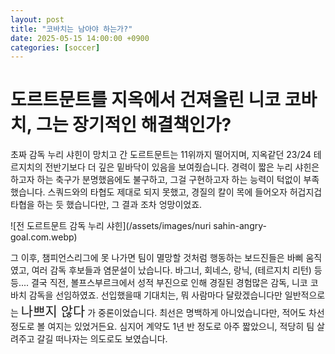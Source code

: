 ```yaml
---
layout: post
title: "코바치는 남아야 하는가?"
date: 2025-05-15 14:00:00 +0900
categories: [soccer]
---
```

# 도르트문트를 지옥에서 건져올린 니코 코바치, 그는 장기적인 해결책인가?

초짜 감독 누리 샤힌이 망치고 간 도르트문트는 11위까지 떨어지며, 지옥같던 23/24 테르지치의 전반기보다 더 깊은 밑바닥이 있음을 보여줬습니다. 경력이 짧은 누리 샤힌은 하고자 하는 축구가 분명했음에도 불구하고, 그걸 구현하고자 하는 능력이 턱없이 부족했습니다. 스쿼드와의 타협도 제대로 되지 못했고, 경질의 칼이 목에 들어오자 허겁지겁 타협을 하는 듯 했습니다만, 그 결과 조차 엉망이었죠. 

![전 도르트문트 감독 누리 샤힌](/assets/images/nuri sahin-angry-goal.com.webp)

그 이후, 챔피언스리그에 못 나가면 팀이 멸망할 것처럼 행동하는 보드진들은 바삐 움직였고, 여러 감독 후보들과 염문설이 났습니다. 바그너, 회네스, 랑닉, (테르지치 리턴) 등등.... 
결국 직전, 볼프스부르크에서 성적 부진으로 인해 경질된 경험많은 감독, 니코 코바치 감독을 선임하였죠.
선입했을때 기대치는, 뭐 사람마다 달랐겠습니다만 일반적으로는 <span style="font-size: 1.5em;">나쁘지 않다</span>   가 중론이었습니다. 최선은 명백하게 아니었습니다만, 적어도 차선 정도로 볼 여지는 있었거든요. 심지어 계약도 1년 반 정도로 아주 짧았으니, 적당히 팀 살려주고 갈길 떠나자는 의도로도 보였습니다. 
